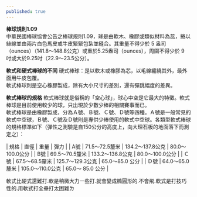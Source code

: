 ```yaml
---
published: true
---
```

**棒球規則1.09**\
中華民國棒球協會公告之棒球規則1.09，球是由軟木、橡膠或類似材料為蕊，捲以絲線並由兩片白色馬皮或牛皮緊緊包紮並縫合。其重量不得少於 5 盎司（ounces）（141.8～148.8公克）或重於5.25盎司（ounces），周圍不得少於 9 吋或大於9.25吋（22.9～23.5公分）。

**軟式和硬式棒球的不同**
硬式棒球：是以軟木或橡膠為芯，以毛線纏繞其外，最外面用牛皮包覆。\
軟式棒球則是空心橡膠製成，除有大小尺寸的差別，還有彈跳幅度的差異。

**軟式棒球的規格**
軟式棒球就是俗稱的「空心球」，球心中空是它最大的特徵。軟式棒球是目前使用較少的球，只出現於少數少棒的相關賽事而已。\
軟式棒球是由橡膠製成，分為Ａ號、Ｂ號、Ｃ號、Ｄ號等四種。Ａ號是一般常見的軟式中空球，Ｂ號、Ｃ號及Ｄ號則是專供少棒使用的軟式中空球。各類型軟式棒球的規格標準如下（彈性之測驗是自150公分的高度上，向大理石板的地面落下而測定之）：

| 規格 | 直徑 | 重量 | 彈力 |
| A號 | 71.5～72.5釐米 | 134.2～137.8公克 | 80.0～100.0公分 |
| B號 | 69.5～70.5釐米 | 133.2～136.8公克 | 80.0～100.0公分 |
| Ｃ號 | 67.5～68.5釐米 | 125.7～129.3公克 | 65.0～85.0 公分 |
| Ｄ號 | 64.0～65.0釐米 | 105.0～110.0公克 | 65.0～ 85.0 公分 |

軟式比硬式還難打.軟是稍微大力一些打.就會變成橢圓形的.不會飛.軟式是打技巧性的.用軟式打全壘打太困難ㄌ